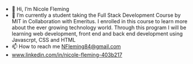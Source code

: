 - 👋 Hi, I’m Nicole Fleming
- 🌱 I’m currently a student taking the Full Stack Development Course by MIT in Collaboration with Emeritus. I enrolled in this course to learn more about the ever growing technology world. Through this program I will be learning web development, front end and back end development using Javascrpt, CSS and HTML 
- 📫 How to reach me NFleming84@gmail.com
-  www.linkedin.com/in/nicole-fleming-403b217

<p align="center" 
<iframe width="560" height="315" src="https://www.youtube.com/embed/3nUF_YyjTPI" title="YouTube video player" frameborder="0" allow="accelerometer; autoplay; clipboard-write; encrypted-media; gyroscope; picture-in-picture" allowfullscreen></iframe>
<p/>


<!---
NicoleFleming4/NicoleFleming4 is a ✨ special ✨ repository because its `README.md` (this file) appears on your GitHub profile.
You can click the Preview link to take a look at your changes.
--->

